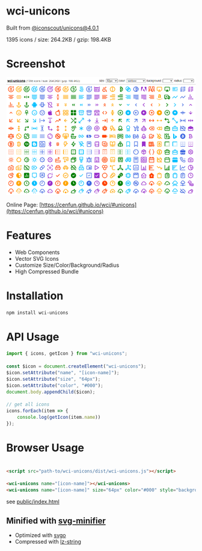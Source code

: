 # wci-unicons
Built from [@iconscout/unicons@4.0.1](https://github.com/Iconscout/unicons)  

1395 icons / size: 264.2KB / gzip: 198.4KB  



# Screenshot
![screenshot](public/screenshot.png)

Online Page: [https://cenfun.github.io/wci/#unicons](https://cenfun.github.io/wci/#unicons)

# Features
* Web Components
* Vector SVG Icons 
* Customize Size/Color/Background/Radius
* High Compressed Bundle
# Installation
```sh
npm install wci-unicons
```
# API Usage
```js
import { icons, getIcon } from "wci-unicons";

const $icon = document.createElement("wci-unicons");
$icon.setAttribute("name", "[icon-name]");
$icon.setAttribute("size", "64px");
$icon.setAttribute("color", "#000");
document.body.appendChild($icon);

// get all icons
icons.forEach(item => {
    console.log(getIcon(item.name))
});
```
# Browser Usage
```html

<script src="path-to/wci-unicons/dist/wci-unicons.js"></script>

<wci-unicons name="[icon-name]"></wci-unicons>
<wci-unicons name="[icon-name]" size="64px" color="#000" style="background:#f5f5f5;"></wci-unicons>
```
see [public/index.html](public/index.html)

## Minified with [svg-minifier](https://github.com/cenfun/svg-minifier)
* Optimized with [svgo](https://github.com/svg/svgo)
* Compressed with [lz-string](https://github.com/pieroxy/lz-string)